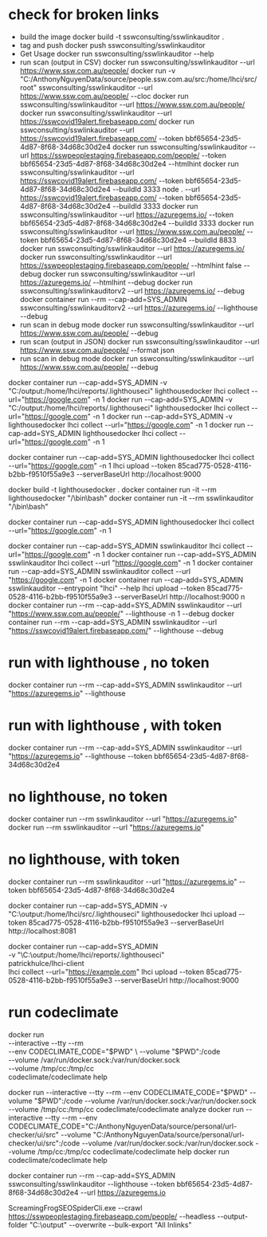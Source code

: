 # check for broken links

-   build the image
    docker build -t sswconsulting/sswlinkauditor .
-   tag and push
    docker push sswconsulting/sswlinkauditor
-   Get Usage
    docker run sswconsulting/sswlinkauditor --help
-   run scan (output in CSV)
    docker run sswconsulting/sswlinkauditor --url https://www.ssw.com.au/people/
    docker run -v "C:/AnthonyNguyenData/source/people.ssw.com.au/src:/home/lhci/src/root" sswconsulting/sswlinkauditor --url https://www.ssw.com.au/people/ --cloc
    docker run sswconsulting/sswlinkauditor --url https://www.ssw.com.au/people/
    docker run sswconsulting/sswlinkauditor --url https://sswcovid19alert.firebaseapp.com/
    docker run sswconsulting/sswlinkauditor --url https://sswcovid19alert.firebaseapp.com/ --token bbf65654-23d5-4d87-8f68-34d68c30d2e4
    docker run sswconsulting/sswlinkauditor --url https://sswpeoplestaging.firebaseapp.com/people/ --token bbf65654-23d5-4d87-8f68-34d68c30d2e4 --htmlhint
    docker run sswconsulting/sswlinkauditor --url https://sswcovid19alert.firebaseapp.com/ --token bbf65654-23d5-4d87-8f68-34d68c30d2e4 --buildId 3333
    node . --url https://sswcovid19alert.firebaseapp.com/ --token bbf65654-23d5-4d87-8f68-34d68c30d2e4 --buildId 3333
    docker run sswconsulting/sswlinkauditor --url https://azuregems.io/ --token bbf65654-23d5-4d87-8f68-34d68c30d2e4 --buildId 3333
    docker run sswconsulting/sswlinkauditor --url https://www.ssw.com.au/people/ --token bbf65654-23d5-4d87-8f68-34d68c30d2e4 --buildId 8833
    docker run sswconsulting/sswlinkauditor --url https://azuregems.io/
    docker run sswconsulting/sswlinkauditor --url https://sswpeoplestaging.firebaseapp.com/people/ --htmlhint false --debug
    docker run sswconsulting/sswlinkauditor --url https://azuregems.io/ --htmlhint --debug 
    docker run sswconsulting/sswlinkauditorv2 --url https://azuregems.io/ --debug 
    docker container run --rm --cap-add=SYS_ADMIN sswconsulting/sswlinkauditorv2 --url https://azuregems.io/ --lighthouse --debug
-   run scan in debug mode
    docker run sswconsulting/sswlinkauditor --url https://www.ssw.com.au/people/ --debug
-   run scan (output in JSON)
    docker run sswconsulting/sswlinkauditor --url https://www.ssw.com.au/people/ --format json
-   run scan in debug mode
    docker run sswconsulting/sswlinkauditor --url https://www.ssw.com.au/people/ --debug

docker container run --cap-add=SYS_ADMIN -v "C:/output:/home/lhci/reports/.lighthouseci" lighthousedocker lhci collect --url="https://google.com" -n 1
docker run --cap-add=SYS_ADMIN -v "C:/output:/home/lhci/reports/.lighthouseci" lighthousedocker lhci collect --url="https://google.com" -n 1
docker run --cap-add=SYS_ADMIN -v lighthousedocker lhci collect --url="https://google.com" -n 1
docker run --cap-add=SYS_ADMIN lighthousedocker lhci collect --url="https://google.com" -n 1


docker container run --cap-add=SYS_ADMIN lighthousedocker lhci collect --url="https://google.com" -n 1
lhci upload --token 85cad775-0528-4116-b2bb-f9510f55a9e3 --serverBaseUrl http://localhost:9000

docker build -t lighthousedocker .
docker container run -it --rm lighthousedocker "/\bin\bash"
docker container run -it --rm sswlinkauditor "/\bin\bash"

docker container run --cap-add=SYS_ADMIN lighthousedocker lhci collect --url="https://google.com" -n 1

docker container run --cap-add=SYS_ADMIN sswlinkauditor lhci collect --url="https://google.com" -n 1
docker container run --cap-add=SYS_ADMIN sswlinkauditor lhci collect --url "https://google.com" -n 1
docker container run --cap-add=SYS_ADMIN sswlinkauditor collect --url "https://google.com" -n 1
docker container run --cap-add=SYS_ADMIN sswlinkauditor --entrypoint "lhci" --help
lhci upload --token 85cad775-0528-4116-b2bb-f9510f55a9e3 --serverBaseUrl http://localhost:9000
n
docker container run --rm --cap-add=SYS_ADMIN sswlinkauditor --url "https://www.ssw.com.au/people/" --lighthouse -n 1 --debug
docker container run --rm --cap-add=SYS_ADMIN sswlinkauditor --url "https://sswcovid19alert.firebaseapp.com/" --lighthouse --debug

# run with lighthouse , no token

docker container run --rm --cap-add=SYS_ADMIN sswlinkauditor --url "https://azuregems.io" --lighthouse

# run with lighthouse , with token

docker container run --rm --cap-add=SYS_ADMIN sswlinkauditor --url "https://azuregems.io" --lighthouse --token bbf65654-23d5-4d87-8f68-34d68c30d2e4

# no lighthouse, no token

docker container run --rm sswlinkauditor --url "https://azuregems.io"
docker run --rm sswlinkauditor --url "https://azuregems.io"

# no lighthouse, with token

docker container run --rm sswlinkauditor --url "https://azuregems.io" --token bbf65654-23d5-4d87-8f68-34d68c30d2e4

docker container run --cap-add=SYS_ADMIN -v "C:\output:/home/lhci/src/.lighthouseci" lighthousedocker lhci upload --token 85cad775-0528-4116-b2bb-f9510f55a9e3 --serverBaseUrl http://localhost:8081

docker container run --cap-add=SYS_ADMIN \
 -v "\C:\output:/home/lhci/reports/.lighthouseci" \
 patrickhulce/lhci-client \
 lhci collect --url="https://example.com"
lhci upload --token 85cad775-0528-4116-b2bb-f9510f55a9e3 --serverBaseUrl http://localhost:9000


# run codeclimate


docker run \
  --interactive --tty --rm \
  --env CODECLIMATE_CODE="$PWD" \
  --volume "$PWD":/code \
  --volume /var/run/docker.sock:/var/run/docker.sock \
  --volume /tmp/cc:/tmp/cc \
  codeclimate/codeclimate help

docker run --interactive --tty --rm  --env CODECLIMATE_CODE="$PWD" --volume "$PWD":/code --volume /var/run/docker.sock:/var/run/docker.sock   --volume /tmp/cc:/tmp/cc   codeclimate/codeclimate analyze
docker run --interactive --tty --rm --env CODECLIMATE_CODE="C:/AnthonyNguyenData/source/personal/url-checker/ui/src" --volume "C:/AnthonyNguyenData/source/personal/url-checker/ui/src":/code --volume /var/run/docker.sock:/var/run/docker.sock   --volume /tmp/cc:/tmp/cc   codeclimate/codeclimate help
docker run codeclimate/codeclimate help



docker container run --rm --cap-add=SYS_ADMIN sswconsulting/sswlinkauditor --lighthouse --token bbf65654-23d5-4d87-8f68-34d68c30d2e4 --url https://azuregems.io



ScreamingFrogSEOSpiderCli.exe --crawl https://sswpeoplestaging.firebaseapp.com/people/ --headless --output-folder "C:\output" --overwrite --bulk-export "All Inlinks"